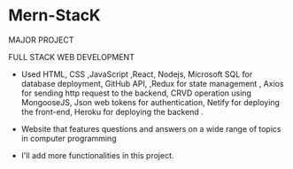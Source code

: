 # Mern-StacK

MAJOR PROJECT

FULL STACK WEB DEVELOPMENT

* Used HTML, CSS ,JavaScript ,React, Nodejs, Microsoft SQL for database deployment, GitHub API, ,Redux for state
  management , Axios for sending http request to the backend, CRVD operation using MongooseJS, Json web tokens
  for authentication, Netify for deploying the front-end, Heroku for deploying the backend .

* Website that features questions and answers on a wide range of topics in computer programming

* I'll add more functionalities in this project.
